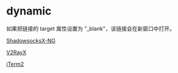 # dynamic

<html>

<body>

<p>如果把链接的 target 属性设置为 "_blank"，该链接会在新窗口中打开。</p>
<a href="https://github.com/qinyuhang/ShadowsocksX-NG-R/releases">ShadowsocksX-NG</a>

<a href="https://github.com/Cenmrev/V2RayX/releases">V2RayX</a>

<a href="https://www.iterm2.com/downloads.html">iTerm2</a>



</body>

</html>
